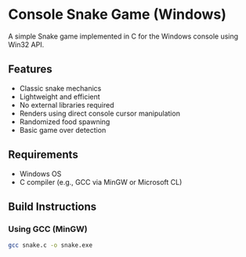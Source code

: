 # Console Snake Game (Windows)

A simple Snake game implemented in C for the Windows console using Win32 API.

## Features

- Classic snake mechanics
- Lightweight and efficient
- No external libraries required
- Renders using direct console cursor manipulation
- Randomized food spawning
- Basic game over detection

## Requirements

- Windows OS
- C compiler (e.g., GCC via MinGW or Microsoft CL)

## Build Instructions

### Using GCC (MinGW)

```bash
gcc snake.c -o snake.exe
